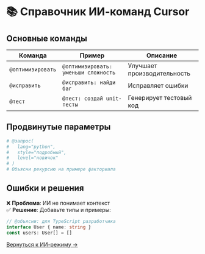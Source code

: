 # 📚 Справочник ИИ-команд Cursor

## Основные команды
| Команда       | Пример                      | Описание                  |
|---------------|-----------------------------|---------------------------|
| `@оптимизировать` | `@оптимизировать: уменьши сложность` | Улучшает производительность |
| `@исправить`     | `@исправить: найди баг`     | Исправляет ошибки          |
| `@тест`          | `@тест: создай unit-тесты`  | Генерирует тестовый код    |

## Продвинутые параметры
```python
# @запрос(
#   lang="python",
#   style="подробный",
#   level="новичок"
# )
# Объясни рекурсию на примере факториала
```

## Ошибки и решения
❌ **Проблема**: ИИ не понимает контекст  
✅ **Решение**: Добавьте типы и примеры:
```typescript
// @объясни: для TypeScript разработчика
interface User { name: string }
const users: User[] = []
```

[Вернуться к ИИ-режиму →](../Функции/ИИ_режим.md)
